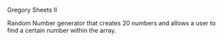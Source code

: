Gregory Sheets II

Random Number generator that creates 20 numbers and allows a user to find a certain number within the array.
